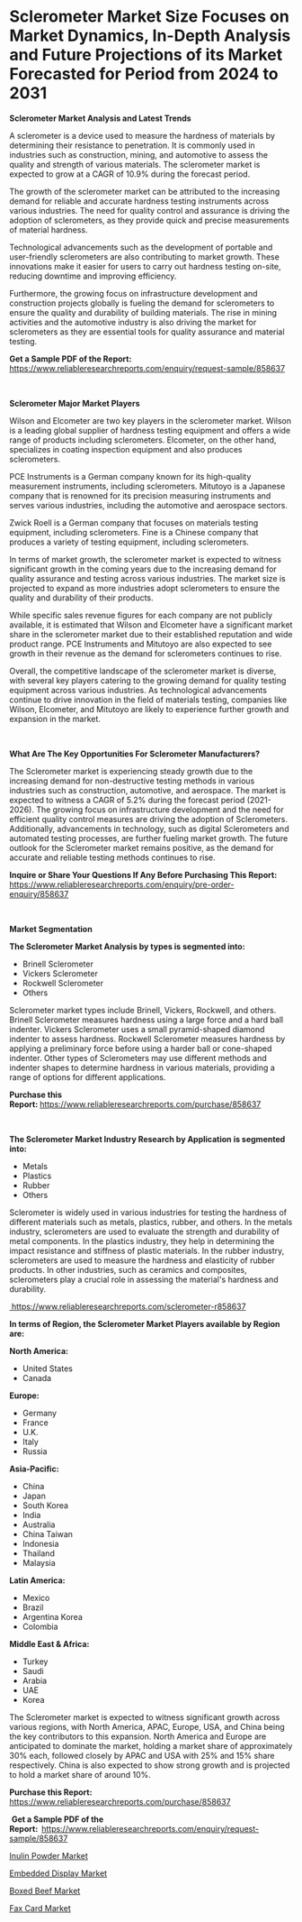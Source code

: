 <p><h1>Sclerometer Market Size Focuses on Market Dynamics, In-Depth Analysis and Future Projections of its Market Forecasted for Period from 2024 to 2031</h1></p><p><strong>Sclerometer Market Analysis and Latest Trends</strong></p>
<p><p>A sclerometer is a device used to measure the hardness of materials by determining their resistance to penetration. It is commonly used in industries such as construction, mining, and automotive to assess the quality and strength of various materials. The sclerometer market is expected to grow at a CAGR of 10.9% during the forecast period.</p><p>The growth of the sclerometer market can be attributed to the increasing demand for reliable and accurate hardness testing instruments across various industries. The need for quality control and assurance is driving the adoption of sclerometers, as they provide quick and precise measurements of material hardness.</p><p>Technological advancements such as the development of portable and user-friendly sclerometers are also contributing to market growth. These innovations make it easier for users to carry out hardness testing on-site, reducing downtime and improving efficiency.</p><p>Furthermore, the growing focus on infrastructure development and construction projects globally is fueling the demand for sclerometers to ensure the quality and durability of building materials. The rise in mining activities and the automotive industry is also driving the market for sclerometers as they are essential tools for quality assurance and material testing.</p></p>
<p><strong>Get a Sample PDF of the Report:&nbsp;</strong> <a href="https://www.reliableresearchreports.com/enquiry/request-sample/858637">https://www.reliableresearchreports.com/enquiry/request-sample/858637</a></p>
<p>&nbsp;</p>
<p><strong>Sclerometer Major Market Players</strong></p>
<p><p>Wilson and Elcometer are two key players in the sclerometer market. Wilson is a leading global supplier of hardness testing equipment and offers a wide range of products including sclerometers. Elcometer, on the other hand, specializes in coating inspection equipment and also produces sclerometers.</p><p>PCE Instruments is a German company known for its high-quality measurement instruments, including sclerometers. Mitutoyo is a Japanese company that is renowned for its precision measuring instruments and serves various industries, including the automotive and aerospace sectors.</p><p>Zwick Roell is a German company that focuses on materials testing equipment, including sclerometers. Fine is a Chinese company that produces a variety of testing equipment, including sclerometers.</p><p>In terms of market growth, the sclerometer market is expected to witness significant growth in the coming years due to the increasing demand for quality assurance and testing across various industries. The market size is projected to expand as more industries adopt sclerometers to ensure the quality and durability of their products.</p><p>While specific sales revenue figures for each company are not publicly available, it is estimated that Wilson and Elcometer have a significant market share in the sclerometer market due to their established reputation and wide product range. PCE Instruments and Mitutoyo are also expected to see growth in their revenue as the demand for sclerometers continues to rise.</p><p>Overall, the competitive landscape of the sclerometer market is diverse, with several key players catering to the growing demand for quality testing equipment across various industries. As technological advancements continue to drive innovation in the field of materials testing, companies like Wilson, Elcometer, and Mitutoyo are likely to experience further growth and expansion in the market.</p></p>
<p>&nbsp;</p>
<p><strong>What Are The Key Opportunities For Sclerometer Manufacturers?</strong></p>
<p><p>The Sclerometer market is experiencing steady growth due to the increasing demand for non-destructive testing methods in various industries such as construction, automotive, and aerospace. The market is expected to witness a CAGR of 5.2% during the forecast period (2021-2026). The growing focus on infrastructure development and the need for efficient quality control measures are driving the adoption of Sclerometers. Additionally, advancements in technology, such as digital Sclerometers and automated testing processes, are further fueling market growth. The future outlook for the Sclerometer market remains positive, as the demand for accurate and reliable testing methods continues to rise.</p></p>
<p><strong>Inquire or Share Your Questions If Any Before Purchasing This Report:</strong> <a href="https://www.reliableresearchreports.com/enquiry/pre-order-enquiry/858637">https://www.reliableresearchreports.com/enquiry/pre-order-enquiry/858637</a></p>
<p>&nbsp;</p>
<p><strong>Market Segmentation</strong></p>
<p><strong>The Sclerometer Market Analysis by types is segmented into:</strong></p>
<p><ul><li>Brinell Sclerometer</li><li>Vickers Sclerometer</li><li>Rockwell Sclerometer</li><li>Others</li></ul></p>
<p><p>Sclerometer market types include Brinell, Vickers, Rockwell, and others. Brinell Sclerometer measures hardness using a large force and a hard ball indenter. Vickers Sclerometer uses a small pyramid-shaped diamond indenter to assess hardness. Rockwell Sclerometer measures hardness by applying a preliminary force before using a harder ball or cone-shaped indenter. Other types of Sclerometers may use different methods and indenter shapes to determine hardness in various materials, providing a range of options for different applications.</p></p>
<p><strong>Purchase this Report:&nbsp;</strong><a href="https://www.reliableresearchreports.com/purchase/858637">https://www.reliableresearchreports.com/purchase/858637</a></p>
<p>&nbsp;</p>
<p><strong>The Sclerometer Market Industry Research by Application is segmented into:</strong></p>
<p><ul><li>Metals</li><li>Plastics</li><li>Rubber</li><li>Others</li></ul></p>
<p><p>Sclerometer is widely used in various industries for testing the hardness of different materials such as metals, plastics, rubber, and others. In the metals industry, sclerometers are used to evaluate the strength and durability of metal components. In the plastics industry, they help in determining the impact resistance and stiffness of plastic materials. In the rubber industry, sclerometers are used to measure the hardness and elasticity of rubber products. In other industries, such as ceramics and composites, sclerometers play a crucial role in assessing the material's hardness and durability.</p></p>
<p><a href="https://www.reliableresearchreports.com/sclerometer-r858637">&nbsp;https://www.reliableresearchreports.com/sclerometer-r858637</a></p>
<p><strong>In terms of Region, the Sclerometer Market Players available by Region are:</strong></p>
<p>
    <p> <strong> North America: </strong>
        <ul>
            <li>United States</li>
            <li>Canada</li>
        </ul>
        </p> 
    <p> <strong> Europe: </strong>
        <ul>
            <li>Germany</li>
            <li>France</li>
            <li>U.K.</li>
            <li>Italy</li>
            <li>Russia</li>
        </ul>
        </p> 
    <p> <strong> Asia-Pacific: </strong>
        <ul>
            <li>China</li>
            <li>Japan</li>
            <li>South Korea</li>
            <li>India</li>
            <li>Australia</li>
            <li>China Taiwan</li>
            <li>Indonesia</li>
            <li>Thailand</li>
            <li>Malaysia</li>
        </ul>
        </p> 
    <p> <strong> Latin America: </strong>
        <ul>
            <li>Mexico</li>
            <li>Brazil</li>
            <li>Argentina Korea</li>
            <li>Colombia</li>
        </ul>
        </p> 
    <p> <strong> Middle East & Africa: </strong>
        <ul>
            <li>Turkey</li>
            <li>Saudi</li>
            <li>Arabia</li>
            <li>UAE</li>
            <li>Korea</li>
        </ul>
    </p>
    </p>
<p><p>The Sclerometer market is expected to witness significant growth across various regions, with North America, APAC, Europe, USA, and China being the key contributors to this expansion. North America and Europe are anticipated to dominate the market, holding a market share of approximately 30% each, followed closely by APAC and USA with 25% and 15% share respectively. China is also expected to show strong growth and is projected to hold a market share of around 10%.</p></p>
<p><strong>Purchase this Report: </strong><a href="https://www.reliableresearchreports.com/purchase/858637">https://www.reliableresearchreports.com/purchase/858637</a></p>
<p>&nbsp;<strong>Get a Sample PDF of the Report:&nbsp;&nbsp;</strong><a href="https://www.reliableresearchreports.com/enquiry/request-sample/858637">https://www.reliableresearchreports.com/enquiry/request-sample/858637</a></p>
<p><strong></strong></p>
<p><p><a href="https://medium.com/@ivethfonsecal57/global-inulin-powder-market-trends-insights-into-growth-opportunities-and-challenges-forecasted-ba7639fc15d1">Inulin Powder Market</a></p><p><a href="https://github.com/vimar16th/Market-Research-Report-List-5/blob/main/embedded-display-market.md">Embedded Display Market</a></p><p><a href="https://medium.com/@michael.parsons65654/boxed-beef-market-share-and-new-trends-analysis-by-its-type-application-end-use-and-forecast-for-ba7b3d1f27ff">Boxed Beef Market</a></p><p><a href="https://github.com/luckyshygirl/Market-Research-Report-List-5/blob/main/fax-card-market.md">Fax Card Market</a></p></p>